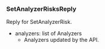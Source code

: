 ### SetAnalyzerRisksReply
Reply for SetAnalyzerRisk.

- analyzers: list of Analyzers
  - Analyzers updated by the API.
